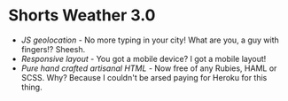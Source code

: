 # Shorts Weather 3.0

* _JS geolocation_ - No more typing in your city! What are you, a guy with fingers!? Sheesh.
* _Responsive layout_ - You got a mobile device? I got a mobile layout!
* _Pure hand crafted artisanal HTML_ - Now free of any Rubies, HAML or SCSS. Why? Because I couldn't be arsed paying for Heroku for this thing.
